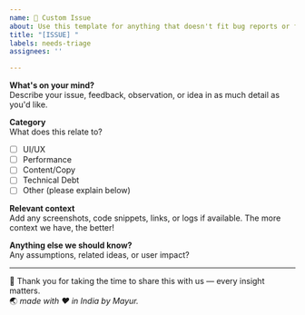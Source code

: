 ```yaml
---
name: 📝 Custom Issue
about: Use this template for anything that doesn't fit bug reports or feature requests
title: "[ISSUE] "
labels: needs-triage
assignees: ''

---
```


**What's on your mind?**  
Describe your issue, feedback, observation, or idea in as much detail as you'd like.

**Category**  
What does this relate to?
- [ ] UI/UX
- [ ] Performance
- [ ] Content/Copy
- [ ] Technical Debt
- [ ] Other (please explain below)

**Relevant context**  
Add any screenshots, code snippets, links, or logs if available. The more context we have, the better!

**Anything else we should know?**  
Any assumptions, related ideas, or user impact?

---

💭 Thank you for taking the time to share this with us — every insight matters.  
🌏 *made with ❤️ in India by Mayur.*
